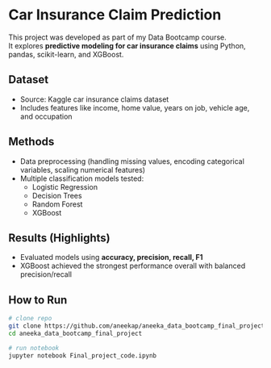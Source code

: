 # Car Insurance Claim Prediction

This project was developed as part of my Data Bootcamp course.  
It explores **predictive modeling for car insurance claims** using Python, pandas, scikit-learn, and XGBoost.

## Dataset
- Source: Kaggle car insurance claims dataset
- Includes features like income, home value, years on job, vehicle age, and occupation

## Methods
- Data preprocessing (handling missing values, encoding categorical variables, scaling numerical features)
- Multiple classification models tested:
  - Logistic Regression
  - Decision Trees
  - Random Forest
  - XGBoost

## Results (Highlights)
- Evaluated models using **accuracy, precision, recall, F1**
- XGBoost achieved the strongest performance overall with balanced precision/recall

## How to Run
```bash
# clone repo
git clone https://github.com/aneekap/aneeka_data_bootcamp_final_project.git
cd aneeka_data_bootcamp_final_project

# run notebook
jupyter notebook Final_project_code.ipynb
